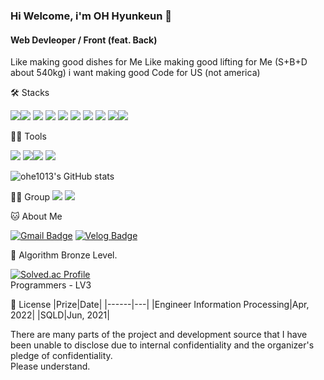 ### Hi Welcome, i'm OH Hyunkeun 👋

#### Web Devleoper / Front (feat. Back)
Like making good dishes for Me
Like making good lifting for Me (S+B+D about 540kg)
i want making good Code for US (not america) 


🛠️ Stacks

 <img src="https://img.shields.io/badge/JavaScript-F7DF1E?style=flat-square&logo=JavaScript&logoColor=white"/><img src="https://img.shields.io/badge/TypeScript-007ACC?style=flat-square&logo=typescript&logoColor=white"/> <img src="https://img.shields.io/badge/Vue.js-4FC08D?style=flat-square&logo=Vue3&logoColor=white"/> <img src="https://img.shields.io/badge/React-61DAFB?style=flat-square&logo=React&logoColor=white"/> <img src="https://img.shields.io/badge/Next.js-000000?style=flat-square&logo=Next.js&logoColor=white"/> <img src="https://img.shields.io/badge/SpringBoot-6DB33F?style=flat-square&logo=SpringBoot&logoColor=white"/> <img src="https://img.shields.io/badge/PostgreSQL-4169E1?style=flat-square&logo=PostgreSQL&logoColor=white"/> <img src="https://img.shields.io/badge/Node.js-43853D?style=flat-square&logo=node.js&logoColor=white"/> <img src="https://img.shields.io/badge/HTML5-E34F26?style=flat-square&logo=html5&logoColor=white"/><img src="https://img.shields.io/badge/CSS3-1572B6?style=flat-square&logo=css3&logoColor=white"/>

💪🏼 Tools 

 <img src="https://img.shields.io/badge/Visual Studio Code-007ACC?style=flat-square&logo=VScode&logoColor=white"/> <img src="https://img.shields.io/badge/GitHub-181717?style=flat-square&logo=GitHub&logoColor=white"/><img src="https://img.shields.io/badge/GitLab-330F63?style=flat-square&logo=gitlab&logoColor=white"/> <img src="https://img.shields.io/badge/Eclipse IDE-2C2255?style=flat-square&logo=Eclipse IDE&logoColor=white"/> 

![ohe1013's GitHub stats](https://github-readme-stats.vercel.app/api?username=ohe1013&show_icons=true&theme=radical)

🤜🤛 Group
<img src ="https://img.shields.io/badge/Slack-4A154B?style=flat-square&logo=slack&logoColor=white"/> <img src="https://img.shields.io/badge/Discord-7289DA?style=flat-square&logo=discord&logoColor=white"/>

🐱 About Me

[![Gmail Badge](https://img.shields.io/badge/Gmail-d14836?style=flat-square&logo=Gmail&logoColor=white&link=mailto:dhgusrms23@gmail.com)](dhgusrms23@gmail.com)
 [![Velog Badge](https://img.shields.io/badge/Velog-20C997?style=flat-square&logo=Velog&logoColor=white&link=https://velog.io/@dhgusrms23)](https://velog.io/@dhgusrms23)


🏅 Algorithm Bronze Level. 

[![Solved.ac Profile](http://mazassumnida.wtf/api/v2/generate_badge?boj=ohe1013)](https://solved.ac/ohe1013/)  
Programmers - LV3


💐 License
|Prize|Date|
|------|---|
|Engineer Information Processing|Apr, 2022|
|SQLD|Jun, 2021|




There are many parts of the project and development source that I have been unable to disclose due to internal confidentiality and the organizer's pledge of confidentiality.  
Please understand.
